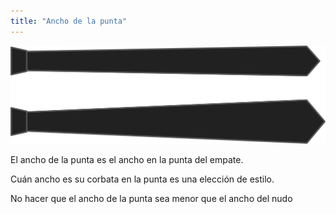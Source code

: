```yaml
---
title: "Ancho de la punta"
---
```


![Ancho de la punta](tipwidth.svg)

El ancho de la punta es el ancho en la punta del empate.

Cuán ancho es su corbata en la punta es una elección de estilo.

<Note>

No hacer que el ancho de la punta sea menor que el ancho del nudo

</Note>




